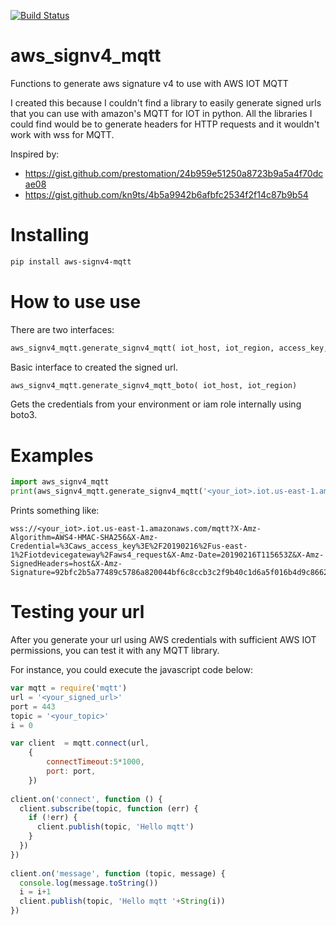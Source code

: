 [![Build Status](https://travis-ci.com/pedrohbtp/aws_signv4_mqtt.svg?branch=master)](https://travis-ci.com/pedrohbtp/aws_signv4_mqtt)

# aws_signv4_mqtt
Functions to generate aws signature v4 to use with AWS IOT MQTT

I created this because I couldn't find a library to easily generate signed urls that you can use with amazon's MQTT for IOT in python.
All the libraries I could find would be to generate headers for HTTP requests and it wouldn't work with wss for MQTT.

Inspired by:
  * https://gist.github.com/prestomation/24b959e51250a8723b9a5a4f70dcae08
* https://gist.github.com/kn9ts/4b5a9942b6afbfc2534f2f14c87b9b54

# Installing

```bash
pip install aws-signv4-mqtt
```

# How to use use

There are two interfaces:
```python
aws_signv4_mqtt.generate_signv4_mqtt( iot_host, iot_region, access_key, secret_key)
```

Basic interface to created the signed url.

```python
aws_signv4_mqtt.generate_signv4_mqtt_boto( iot_host, iot_region)
```

Gets the credentials from your environment or iam role internally using boto3.

# Examples

```python
import aws_signv4_mqtt
print(aws_signv4_mqtt.generate_signv4_mqtt('<your_iot>.iot.us-east-1.amazonaws.com', 'us-east-1', '<aws_access_key>', '<aws_secret>'))
```
Prints something like:
```
wss://<your_iot>.iot.us-east-1.amazonaws.com/mqtt?X-Amz-Algorithm=AWS4-HMAC-SHA256&X-Amz-Credential=%3Caws_access_key%3E%2F20190216%2Fus-east-1%2Fiotdevicegateway%2Faws4_request&X-Amz-Date=20190216T115653Z&X-Amz-SignedHeaders=host&X-Amz-Signature=92bfc2b5a77489c5786a820044bf6c8ccb3c2f9b40c1d6a5f016b4d9c8662a5e
```


# Testing your url

After you generate your url using AWS credentials with sufficient AWS IOT permissions, you can test it with any MQTT library.

For instance, you could execute the javascript code below:

```javascript
var mqtt = require('mqtt')
url = '<your_signed_url>'
port = 443
topic = '<your_topic>'
i = 0

var client  = mqtt.connect(url,
    {
        connectTimeout:5*1000,
        port: port,
    })
 
client.on('connect', function () {
  client.subscribe(topic, function (err) {
    if (!err) {
      client.publish(topic, 'Hello mqtt')
    }
  })
})
 
client.on('message', function (topic, message) {
  console.log(message.toString())
  i = i+1
  client.publish(topic, 'Hello mqtt '+String(i))
})
```


